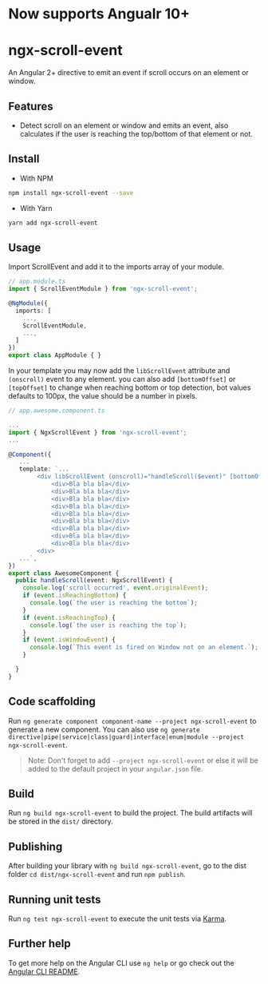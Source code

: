 # Now supports Angualr 10+

# ngx-scroll-event
An Angular 2+ directive to emit an event if scroll occurs on an element or window.

## Features
- Detect scroll on an element or window and emits an event, also calculates if the user is reaching the top/bottom of that element or not.

## Install
- With NPM
```sh
npm install ngx-scroll-event --save
```

- With Yarn
```sh
yarn add ngx-scroll-event
```

## Usage
Import ScrollEvent and add it to the imports array of your module.


```typescript
// app.module.ts
import { ScrollEventModule } from 'ngx-scroll-event';

@NgModule({
  imports: [
    ...,
    ScrollEventModule,
    ...,
  ]
})
export class AppModule { }
```

In your template you may now add the `libScrollEvent` attribute and `(onscroll)` event to any element.
you can also add `[bottomOffset]` or `[topOffset]` to change when reaching bottom or top detection, bot values defaults to 100px, the value should be a number in pixels.

```typescript
// app.awesome.component.ts

...
import { NgxScrollEvent } from 'ngx-scroll-event';
...

@Component({
   ...
   template: `...
        <div libScrollEvent (onscroll)="handleScroll($event)" [bottomOffset]="200" [topOffset]="200" >
            <div>Bla bla bla</div>
            <div>Bla bla bla</div>
            <div>Bla bla bla</div>
            <div>Bla bla bla</div>
            <div>Bla bla bla</div>
            <div>Bla bla bla</div>
            <div>Bla bla bla</div>
            <div>Bla bla bla</div>
            <div>Bla bla bla</div>
        <div>
   ...`,
})
export class AwesomeComponent {
  public handleScroll(event: NgxScrollEvent) {
    console.log('scroll occurred', event.originalEvent);
    if (event.isReachingBottom) {
      console.log(`the user is reaching the bottom`);
    }
    if (event.isReachingTop) {
      console.log(`the user is reaching the top`);
    }
    if (event.isWindowEvent) {
      console.log(`This event is fired on Window not on an element.`);
    }

  }
}
```



## Code scaffolding

Run `ng generate component component-name --project ngx-scroll-event` to generate a new component. You can also use `ng generate directive|pipe|service|class|guard|interface|enum|module --project ngx-scroll-event`.
> Note: Don't forget to add `--project ngx-scroll-event` or else it will be added to the default project in your `angular.json` file. 

## Build

Run `ng build ngx-scroll-event` to build the project. The build artifacts will be stored in the `dist/` directory.

## Publishing

After building your library with `ng build ngx-scroll-event`, go to the dist folder `cd dist/ngx-scroll-event` and run `npm publish`.

## Running unit tests

Run `ng test ngx-scroll-event` to execute the unit tests via [Karma](https://karma-runner.github.io).

## Further help

To get more help on the Angular CLI use `ng help` or go check out the [Angular CLI README](https://github.com/angular/angular-cli/blob/master/README.md).
